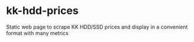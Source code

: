 # kk-hdd-prices
Static web page to scrape KK HDD/SSD prices and display in a convenient format with many metrics
